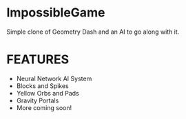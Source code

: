 # ImpossibleGame
Simple clone of Geometry Dash and an AI to go along with it.

# FEATURES
- Neural Network AI System
- Blocks and Spikes
- Yellow Orbs and Pads
- Gravity Portals
- More coming soon!
